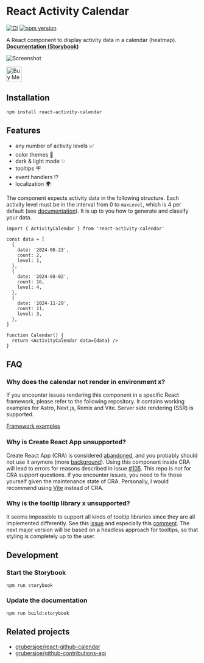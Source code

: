 # React Activity Calendar

[![CI](https://github.com/grubersjoe/react-activity-calendar/actions/workflows/test.yml/badge.svg)](https://github.com/grubersjoe/react-activity-calendar/actions/workflows/test.yml)
[![npm version](https://badge.fury.io/js/react-activity-calendar.svg)](https://www.npmjs.com/package/react-activity-calendar)

A React component to display activity data in a calendar (heatmap).<br>
**[Documentation (Storybook)](https://grubersjoe.github.io/react-activity-calendar)**

![Screenshot](screenshot.png)

<a href="https://www.buymeacoffee.com/grubersjoe" target="_blank">
  <img src="https://cdn.buymeacoffee.com/buttons/v2/default-yellow.png" alt="Buy Me A Coffee" style="height: 40px;" >
</a>

## Installation

```shell
npm install react-activity-calendar
```

## Features

- any number of activity levels 📈
- color themes 🌈
- dark & light mode ✨
- tooltips 🪧
- event handlers ⁉️
- localization 🌍

The component expects activity data in the following structure. Each activity level must be in the
interval from 0 to `maxLevel`, which is 4 per default (see
[documentation](https://grubersjoe.github.io/react-activity-calendar/?path=/story/react-activity-calendar--activity-levels)).
It is up to you how to generate and classify your data.

```tsx
import { ActivityCalendar } from 'react-activity-calendar'

const data = [
  {
    date: '2024-06-23',
    count: 2,
    level: 1,
  },
  {
    date: '2024-08-02',
    count: 16,
    level: 4,
  },
  {
    date: '2024-11-29',
    count: 11,
    level: 3,
  },
]

function Calendar() {
  return <ActivityCalendar data={data} />
}
```

## FAQ

### Why does the calendar not render in environment x?

If you encounter issues rendering this component in a specific React framework, please refer to the
following repository. It contains working examples for Astro, Next.js, Remix and Vite. Server side
rendering (SSR) is supported.

[Framework examples](https://github.com/grubersjoe/react-activity-calendar-tests)

### Why is Create React App unsupported?

Create React App (CRA) is considered
[abandoned](https://github.com/facebook/create-react-app/discussions/11086), and you probably should
not use it anymore (more
[background](https://github.com/facebook/create-react-app/issues/11180#issuecomment-874748552)).
Using this component inside CRA will lead to errors for reasons described in issue
[#105](https://github.com/grubersjoe/react-activity-calendar/issues/105). This repo is not for CRA
support questions. If you encounter issues, you need to fix those yourself given the maintenance
state of CRA. Personally, I would recommend using [Vite](https://vitejs.dev/) instead of CRA.

### Why is the tooltip library x unsupported?

It seems impossible to support all kinds of tooltip libraries since they are all implemented
differently. See this [issue](https://github.com/grubersjoe/react-activity-calendar/issues/32) and
especially this
[comment](https://github.com/grubersjoe/react-activity-calendar/issues/32#issuecomment-1735208729).
The next major version will be based on a headless approach for tooltips, so that styling is
completely up to the user.

## Development

### Start the Storybook

```shell
npm run storybook
```

### Update the documentation

```shell
npm run build:storybook
```

## Related projects

- [grubersjoe/react-github-calendar](https://github.com/grubersjoe/react-github-calendar)
- [grubersjoe/github-contributions-api](https://github.com/grubersjoe/github-contributions-api)
